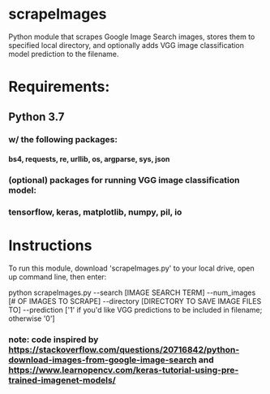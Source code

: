 # scrapeImages
Python module that scrapes Google Image Search images, stores them to specified local directory, and optionally adds VGG image classification model prediction to the filename.

# Requirements: 
## Python 3.7
### w/ the following packages:
#### bs4, requests, re, urllib, os, argparse, sys, json
### (optional) packages for running VGG image classification model:
### tensorflow, keras, matplotlib, numpy, pil, io

# Instructions
To run this module, download 'scrapeImages.py' to your local drive, open up command line, then enter:

  python scrapeImages.py --search [IMAGE SEARCH TERM] --num_images [# OF IMAGES TO SCRAPE] --directory [DIRECTORY TO SAVE IMAGE FILES TO] --prediction ['1' if you'd like VGG predictions to be included in filename; otherwise '0']
  
### note: code inspired by https://stackoverflow.com/questions/20716842/python-download-images-from-google-image-search and https://www.learnopencv.com/keras-tutorial-using-pre-trained-imagenet-models/
